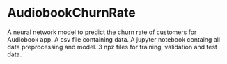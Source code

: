 # AudiobookChurnRate
A neural network model to predict the churn rate of customers for Audiobook app.
A csv file containing data.
A jupyter notebook containg all data preprocessing and model.
3 npz files for training, validation and test data.
